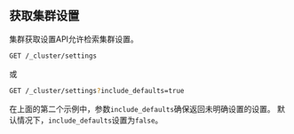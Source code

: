 ## 获取集群设置
集群获取设置API允许检索集群设置。
```sh
GET /_cluster/settings
```

或
```sh
GET /_cluster/settings?include_defaults=true
```

在上面的第二个示例中，参数`include_defaults`确保返回未明确设置的设置。 默认情况下，`include_defaults`设置为`false`。
